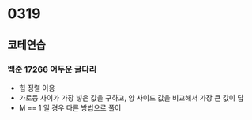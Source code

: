 # 0319

## 코테연습
### 백준 17266 어두운 굴다리
- 힙 정렬 이용
- 가로등 사이가 가장 넣은 값을 구하고, 양 사이드 값을 비교해서 가장 큰 값이 답
- M == 1 일 경우 다른 방법으로 풀이
